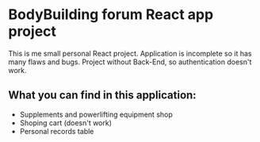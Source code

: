 # BodyBuilding forum React app project

This is me small personal React project. 
Application is incomplete so it has many flaws and bugs. 
Project without Back-End, so authentication doesn't work.

## What you can find in this application:

- Supplements and powerlifting equipment shop
- Shoping cart (doesn't work)
- Personal records table
